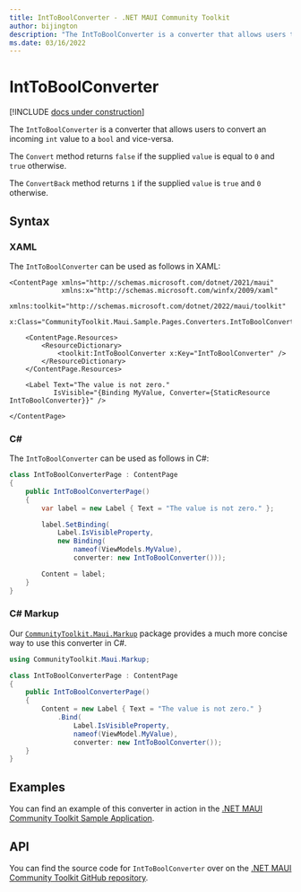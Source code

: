 ```yaml
---
title: IntToBoolConverter - .NET MAUI Community Toolkit
author: bijington
description: "The IntToBoolConverter is a converter that allows users to convert an incoming int value to a bool and vice-versa."
ms.date: 03/16/2022
---
```


# IntToBoolConverter

[!INCLUDE [docs under construction](../includes/preview-note.md)]

The `IntToBoolConverter` is a converter that allows users to convert an incoming `int` value to a `bool` and vice-versa.

The `Convert` method returns `false` if the supplied `value` is equal to `0` and `true` otherwise.

The `ConvertBack` method returns `1` if the supplied `value` is `true` and `0` otherwise.

## Syntax

### XAML

The `IntToBoolConverter` can be used as follows in XAML:

```xaml
<ContentPage xmlns="http://schemas.microsoft.com/dotnet/2021/maui"
             xmlns:x="http://schemas.microsoft.com/winfx/2009/xaml"
             xmlns:toolkit="http://schemas.microsoft.com/dotnet/2022/maui/toolkit"
             x:Class="CommunityToolkit.Maui.Sample.Pages.Converters.IntToBoolConverterPage">

    <ContentPage.Resources>
        <ResourceDictionary>
            <toolkit:IntToBoolConverter x:Key="IntToBoolConverter" />
        </ResourceDictionary>
    </ContentPage.Resources>

    <Label Text="The value is not zero."
           IsVisible="{Binding MyValue, Converter={StaticResource IntToBoolConverter}}" />

</ContentPage>
```

### C#

The `IntToBoolConverter` can be used as follows in C#:

```csharp
class IntToBoolConverterPage : ContentPage
{
    public IntToBoolConverterPage()
    {
        var label = new Label { Text = "The value is not zero." };

		label.SetBinding(
			Label.IsVisibleProperty,
			new Binding(
				nameof(ViewModels.MyValue),
				converter: new IntToBoolConverter()));

		Content = label;
    }
}
```

### C# Markup

Our [`CommunityToolkit.Maui.Markup`](../markup/markup.md) package provides a much more concise way to use this converter in C#.

```csharp
using CommunityToolkit.Maui.Markup;

class IntToBoolConverterPage : ContentPage
{
    public IntToBoolConverterPage()
    {
        Content = new Label { Text = "The value is not zero." }
            .Bind(
                Label.IsVisibleProperty,
                nameof(ViewModel.MyValue),
                converter: new IntToBoolConverter());
    }
}
```

## Examples

You can find an example of this converter in action in the [.NET MAUI Community Toolkit Sample Application](https://github.com/CommunityToolkit/Maui/blob/main/samples/CommunityToolkit.Maui.Sample/Pages/Converters/IntToBoolConverterPage.xaml).

## API

You can find the source code for `IntToBoolConverter` over on the [.NET MAUI Community Toolkit GitHub repository](https://github.com/CommunityToolkit/Maui/blob/main/src/CommunityToolkit.Maui/Converters/IntToBoolConverter.shared.cs).
